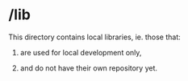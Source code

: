 /lib
====

This directory contains local libraries, ie. those that:

  1. are used for local development only,
 
  2. and do not have their own repository yet.

